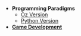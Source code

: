 - **Programming Paradigms**
  - [Oz Version](/paradigms)
  - [Python Version](/paradigms-py)
- [**Game Development**](/gamedev)
